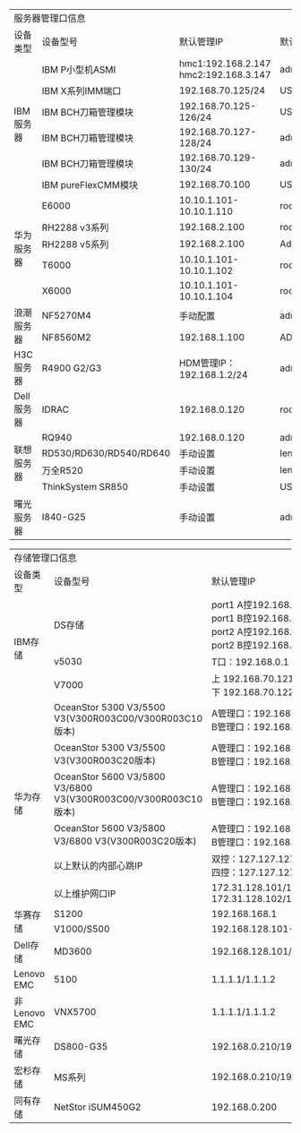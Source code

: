<table>
	<tr>
		<td colspan="5">服务器管理口信息</td>
	</tr>
	<tr>
		<td>设备类型</td>
		<td>设备型号</td>
		<td>默认管理IP</td>
		<td>默认用户名</td>
		<td>默认用户名</td>
	</tr>
	<tr>
		<td rowspan="6">IBM服务器
		<td>IBM P小型机ASMI</td>
		<td>hmc1:192.168.2.147<br>hmc2:192.168.3.147</td>
		<td>admin</td>
		<td>admin</td>
	</tr>
	<tr>
		<td>IBM X系列IMM端口</td>
		<td>192.168.70.125/24</td>
		<td>USERID</td>
		<td>PASSW0RD</td>
	</tr>
	<tr>
		<td>IBM BCH刀箱管理模块</td>
		<td>192.168.70.125-126/24</td>
		<td>USERID</td>
		<td>PASSW0RD</td>
	</tr>
	<tr>
		<td>IBM BCH刀箱管理模块</td>
		<td>192.168.70.127-128/24</td>
		<td>admin</td>
		<td>admin</td>
	</tr>
		<tr>
		<td>IBM BCH刀箱管理模块</td>
		<td>192.168.70.129-130/24</td>
		<td>admin</td>
		<td>pasword</td>
	</tr>
	<tr>
		<td>IBM pureFlexCMM模块</td>
		<td>192.168.70.100</td>
		<td>USERID</td>
		<td>PASSW0RD</td>
	</tr>
	<tr>
		<td rowspan="5">华为服务器
		<td>E6000</td>
		<td>10.10.1.101-10.10.1.110</td>
		<td>root</td>
		<td>Huawei12#$</td>
	</tr>
	<tr>
		<td>RH2288 v3系列</td>
		<td>192.168.2.100</td>
		<td>root</td>
		<td>Huawei12#$</td>
	</tr>
	<tr>
		<td>RH2288 v5系列</td>
		<td>192.168.2.100</td>
		<td>Administrator</td>
		<td>Admin@9000</td>
	</tr>
	<tr>
		<td>T6000</td>
		<td>10.10.1.101-10.10.1.102</td>
		<td>root</td>
		<td>Huawei12#$</td>
	</tr>
	<tr>
		<td>X6000</td>
		<td>10.10.1.101-10.10.1.104</td>
		<td>root</td>
		<td>Huawei12#$</td>
	</tr>
	<tr>
		<td rowspan="2">浪潮服务器
		<td>NF5270M4</td>
		<td>手动配置</td>
		<td>admin</td>
		<td>admin</td>
	</tr>
	<tr>
		<td>NF8560M2</td>
		<td>192.168.1.100</td>
		<td>ADMIN</td>
		<td>ADMIN</td>
	</tr>
	<tr>
		<td rowspan="1">H3C服务器
		<td>R4900 G2/G3</td>
		<td>HDM管理IP：192.168.1.2/24</td>
		<td>admin</td>
		<td>Password@_</td>
	</tr>
	<tr>
		<td rowspan="1">Dell服务器
		<td>IDRAC</td>
		<td>192.168.0.120</td>
		<td>root</td>
		<td>calvin</td>
	</tr>
	<tr>
		<td rowspan="4">联想服务器
		<td>RQ940</td>
		<td>192.168.0.120</td>
		<td>admin</td>
		<td>admin</td>
	</tr>
	<tr>
		<td>RD530/RD630/RD540/RD640</td>
		<td>手动设置</td>
		<td>lenovo</td>
		<td>len0vO</td>
	</tr>
	<tr>
		<td>万全R520</td>
		<td>手动设置</td>
		<td>lenovo</td>
		<td>lenovo</td>
	</tr>
	<tr>
		<td>ThinkSystem SR850</td>
		<td>手动设置</td>
		<td>USERID</td>
		<td>PASSW0RD</td>
	</tr>
	<tr>
		<td rowspan="1">曙光服务器
		<td>I840-G25</td>
		<td>手动设置</td>
		<td>admin</td>
		<td>admin</td>
	</tr>
</table>
<table>
	<tr>
		<td colspan="5">存储管理口信息</td>
	</tr>
	<tr>
		<td>设备类型</td>
		<td>设备型号</td>
		<td>默认管理IP</td>
		<td>默认用户名</td>
		<td>默认用户名</td>
	</tr>
	<tr>
		<td rowspan="3">IBM存储
		<td>DS存储</td>
		<td>port1 A控192.168.128.101/24<br>port1 B控192.168.128.102/24<br>port2 A控192.168.129.101/24<br>port2 B控192.168.129.102/24</td>
		<td rowspan="1" colspan="2">用IBM DS Storage Manager Client管理软件连接</td>
	</tr>
	<tr>
		<td>v5030</td>
		<td>T口：192.168.0.1</td>
		<td>superuser</td>
		<td>passw0rd</td>
	</tr>
	<tr>
		<td>V7000</td>
		<td>上 192.168.70.121<br>下 192.168.70.122</td>
		<td>superuser</td>
		<td>passw0rd</td>
	</tr>
	<tr>
		<td rowspan="6">华为存储
		<td>OceanStor 5300 V3/5500<br>V3(V300R003C00/V300R003C10版本)</td>
		<td>A管理口：192.168.128.101/24<br>B管理口：192.168.128.102/24</td>
		<td>admin</td>
		<td>Admin@storage</td>
	</tr>
	<tr>
		<td>OceanStor 5300 V3/5500<br>V3(V300R003C20版本)</td>
		<td>A管理口：192.168.128.101/16<br>B管理口：192.168.128.102/16</td>
		<td>admin</td>
		<td>Admin@storage</td>
	</tr>
	<tr>
		<td>OceanStor 5600 V3/5800 V3/6800<br>V3(V300R003C00/V300R003C10版本)</td>
		<td>A管理口：192.168.128.101/16<br>B管理口：192.168.128.102/16</td>
		<td>admin</td>
		<td>Admin@storage</td>
	</tr>
	<tr>
		<td>OceanStor 5600 V3/5800<br>V3/6800 V3(V300R003C20版本)</td>
		<td>A管理口：192.168.128.101/16<br>B管理口：192.168.128.102/16</td>
		<td>admin</td>
		<td>Admin@storage</td>
	</tr>
	<tr>
		<td>以上默认的内部心跳IP</td>
		<td>双控：127.127.127.10-11/24<br>四控：127.127.127.10-13/24</td>
		<td></td>
		<td></td>
	</tr>
	<tr>
		<td>以上维护网口IP</td>
		<td>172.31.128.101/16<br>172.31.128.102/16</td>
		<td></td>
		<td></td>
	</tr>
	<tr>
		<td rowspan="2">华赛存储
		<td>S1200</td>
		<td>192.168.168.1</td>
		<td>root</td>
		<td>password</td>
	</tr>
	<tr>
		<td>V1000/S500</td>
		<td>192.168.128.101-102/24</td>
		<td>admin</td>
		<td>123456</td>
	</tr>
	<tr>
		<td rowspan="1">Dell存储
		<td>MD3600</td>
		<td>192.168.128.101/102</td>
		<td colspan="2">用DELL MDSM软件连接</td>
	</tr>
	<tr>
		<td rowspan="1">Lenovo EMC
		<td>5100</td>
		<td>1.1.1.1/1.1.1.2</td>
		<td>root</td>
		<td>lenovo</td>
	</tr>
	<tr>
		<td rowspan="1">非Lenovo EMC
		<td>VNX5700</td>
		<td>1.1.1.1/1.1.1.2</td>
		<td>sysadmin</td>
		<td>sysadmin</td>
	</tr>
	<tr>
		<td rowspan="1">曙光存储
		<td>DS800-G35</td>
		<td>192.168.0.210/192.168.0.220</td>
		<td>admin</td>
		<td>admin</td>
	</tr>
	<tr>
		<td rowspan="1">宏杉存储
		<td>MS系列</td>
		<td>192.168.0.210/192.168.0.220</td>
		<td>admin</td>
		<td>admin</td>
	</tr>
	<tr>
		<td rowspan="1">同有存储
		<td>NetStor iSUM450G2</td>
		<td>192.168.0.200</td>
		<td>administator</td>
		<td>password</td>
	</tr>
</table>
